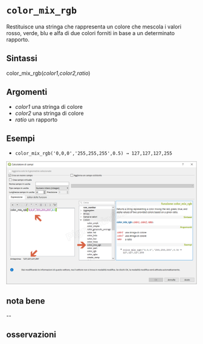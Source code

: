 # `color_mix_rgb`

Restituisce una stringa che rappresenta un colore che mescola i valori rosso, verde, blu e alfa di due colori forniti in base a un determinato rapporto.

## Sintassi

color_mix_rgb(_color1,color2,ratio_)

## Argomenti

* _color1_ una stringa di colore
* _color2_ una stringa di colore
* _ratio_ un rapporto

## Esempi

* `color_mix_rgb('0,0,0','255,255,255',0.5) → 127,127,127,255`

![](/img/colore/color_mix_rgb/color_mix_rgb1.png)

## nota bene

--

## osservazioni
